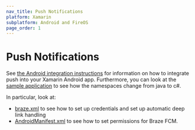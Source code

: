 ```yaml
---
nav_title: Push Notifications
platform: Xamarin
subplatform: Android and FireOS
page_order: 1
---
```

# Push Notifications

See [the Android integration instructions][1] for information on how to integrate push into your Xamarin Android app.  Furthermore, you can look at the [sample application][2] to see how the namespaces change from java to c#.

In particular, look at:

- [braze.xml][5] to see how to set up credentials and set up automatic deep link handling
- [AndroidManifest.xml][6] to see how to set permissions for Braze FCM.

[1]: {{site.baseurl}}/developer_guide/platform_integration_guides/android/push_notifications/integration/
[2]: https://github.com/Appboy/appboy-xamarin-bindings
[5]: https://github.com/Appboy/appboy-xamarin-bindings/blob/master/appboy-component/samples/android/TestApp.XamarinAndroid/Resources/values/braze.xml
[6]: https://github.com/Appboy/appboy-xamarin-bindings/blob/master/appboy-component/samples/android/TestApp.XamarinAndroid/Properties/AndroidManifest.xml
